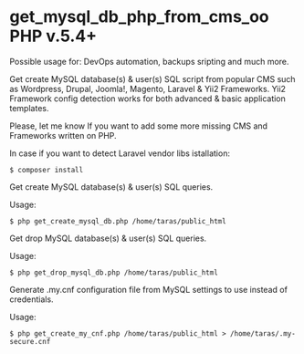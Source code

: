 # get_mysql_db_php_from_cms_oo PHP v.5.4+

Possible usage for: DevOps automation, backups sripting and much more.

Get create MySQL database(s) & user(s) SQL script from popular CMS such as Wordpress, Drupal, Joomla!, Magento, Laravel & Yii2 Frameworks.
Yii2 Framework config detection works for both advanced & basic application templates.

Please, let me know If you want to add some more missing CMS and Frameworks written on PHP.

In case if you want to detect Laravel vendor libs istallation:
```
$ composer install
```

Get create MySQL database(s) & user(s) SQL queries.

Usage:
```
$ php get_create_mysql_db.php /home/taras/public_html
```

Get drop MySQL database(s) & user(s) SQL queries.

Usage:
```
$ php get_drop_mysql_db.php /home/taras/public_html
```

Generate .my.cnf configuration file from MySQL settings to use instead of credentials.

Usage:
```
$ php get_create_my_cnf.php /home/taras/public_html > /home/taras/.my-secure.cnf
```
